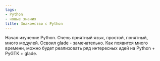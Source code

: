 ```yaml
---
tags:
- Python
- новые знания
title: Знакомство с Python
---
```


Начал изучение Python. Очень приятный язык, простой, понятный, много
модулей. Освоил glade - замечательно. Как появится много времени, можно
будет реализовать ряд интересных идей на Python + PyGTK + glade.
